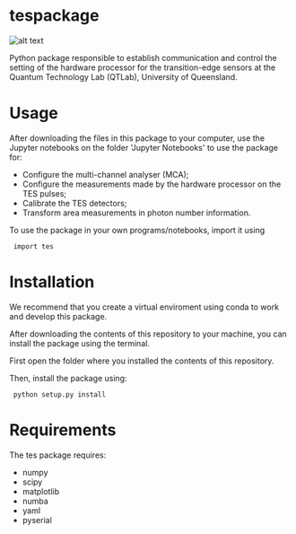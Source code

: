 # tespackage

![alt text](https://readthedocs.org/projects/pip/badge/?version=latest&style=plastic) 

Python package responsible to establish communication and control the setting of the hardware processor for the transition-edge sensors at the Quantum Technology Lab (QTLab), University of Queensland.

# Usage

After downloading the files in this package to your computer, use the Jupyter notebooks on the folder 'Jupyter Notebooks' to use the package for: 
- Configure the multi-channel analyser (MCA);
- Configure the measurements made by the hardware processor on the TES pulses;
- Calibrate the TES detectors;
- Transform area measurements in photon number information.

To use the package in your own programs/notebooks, import it using 

<code> import tes </code>

# Installation

We recommend that you create a virtual enviroment using conda to work and develop this package.

After downloading the contents of this repository to your machine, you can install the package using the terminal. 

First open the folder where you installed the contents of this repository. 

Then, install the package using:

<code> python setup.py install </code>

# Requirements

The tes package requires: 

- numpy
- scipy
- matplotlib
- numba
- yaml
- pyserial

